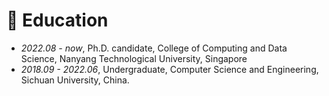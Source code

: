 # 📖 Education

- *2022.08 - now*, Ph.D. candidate, College of Computing and Data Science, Nanyang Technological University, Singapore
- *2018.09 - 2022.06*, Undergraduate, Computer Science and Engineering, Sichuan University, China. 
